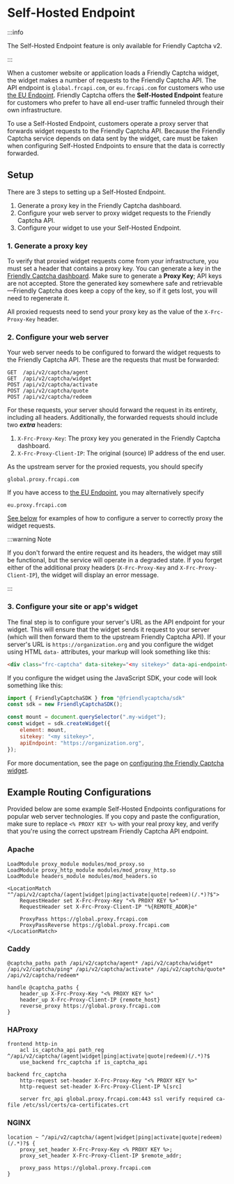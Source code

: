 # Self-Hosted Endpoint

:::info

The Self-Hosted Endpoint feature is only available for Friendly Captcha v2.

:::

When a customer website or application loads a Friendly Captcha widget, the widget makes a number of requests to the Friendly Captcha API. The API endpoint is `global.frcapi.com`, or `eu.frcapi.com` for customers who use [the EU Endpoint](./eu-endpoint). Friendly Captcha offers the **Self-Hosted Endpoint** feature for customers who prefer to have all end-user traffic funneled through their own infrastructure.

To use a Self-Hosted Endpoint, customers operate a proxy server that forwards widget requests to the Friendly Captcha API. Because the Friendly Captcha service depends on data sent by the widget, care must be taken when configuring Self-Hosted Endpoints to ensure that the data is correctly forwarded.

## Setup

There are 3 steps to setting up a Self-Hosted Endpoint.

1. Generate a proxy key in the Friendly Captcha dashboard.
2. Configure your web server to proxy widget requests to the Friendly Captcha API.
3. Configure your widget to use your Self-Hosted Endpoint.

### 1. Generate a proxy key

To verify that proxied widget requests come from your infrastructure, you must set a header that contains a proxy key. You can generate a key in the [Friendly Captcha dashboard](https://app.friendlycaptcha.eu/dashboard/accounts/-/keys). Make sure to generate a **Proxy Key**; API keys are not accepted. Store the generated key somewhere safe and retrievable&mdash;Friendly Captcha does keep a copy of the key, so if it gets lost, you will need to regenerate it.

All proxied requests need to send your proxy key as the value of the `X-Frc-Proxy-Key` header.

### 2. Configure your web server

Your web server needs to be configured to forward the widget requests to the Friendly Captcha API. These are the requests that must be forwarded:

```
GET  /api/v2/captcha/agent
GET  /api/v2/captcha/widget
POST /api/v2/captcha/activate
POST /api/v2/captcha/quote
POST /api/v2/captcha/redeem
```

For these requests, your server should forward the request in its entirety, including all headers. Additionally, the forwarded requests should include two ***extra*** headers:

1. `X-Frc-Proxy-Key`: The proxy key you generated in the Friendly Captcha dashboard.
2. `X-Frc-Proxy-Client-IP`: The original (source) IP address of the end user.

As the upstream server for the proxied requests, you should specify

```
global.proxy.frcapi.com
```

If you have access to [the EU Endpoint](./eu-endpoint.md), you may alternatively specify

```
eu.proxy.frcapi.com
```

[See below](#example-routing-configurations) for examples of how to configure a server to correctly proxy the widget requests.

:::warning Note

If you don't forward the entire request and its headers, the widget may still be functional, but the service will operate in a degraded state. If you forget either of the additional proxy headers (`X-Frc-Proxy-Key` and `X-Frc-Proxy-Client-IP`), the widget will display an error message. 

:::

### 3. Configure your site or app's widget

The final step is to configure your server's URL as the API endpoint for your widget. This will ensure that the widget sends it request to your server (which will then forward them to the upstream Friendly Captcha API). If your server's URL is `https://organization.org` and you configure the widget using HTML `data-` attributes, your markup will look something like this:

```html
<div class="frc-captcha" data-sitekey="<my sitekey>" data-api-endpoint="https://organization.org"></div>
```

If you configure the widget using the JavaScript SDK, your code will look something like this:

```js
import { FriendlyCaptchaSDK } from "@friendlycaptcha/sdk"
const sdk = new FriendlyCaptchaSDK();

const mount = document.querySelector(".my-widget");
const widget = sdk.createWidget({
    element: mount,
    sitekey: "<my sitekey>",
    apiEndpoint: "https://organization.org",
});
```

For more documentation, see the page on [configuring the Friendly Captcha widget](../sdk/configuration.md).

## Example Routing Configurations

Provided below are some example Self-Hosted Endpoints configurations for popular web server technologies. If you copy and paste the configuration, make sure to replace `<% PROXY KEY %>` with your real proxy key, and verify that you're using the correct upstream Friendly Captcha API endpoint.

### Apache

```
LoadModule proxy_module modules/mod_proxy.so
LoadModule proxy_http_module modules/mod_proxy_http.so
LoadModule headers_module modules/mod_headers.so

<LocationMatch "^/api/v2/captcha/(agent|widget|ping|activate|quote|redeem)(/.*)?$">
    RequestHeader set X-Frc-Proxy-Key "<% PROXY KEY %>"
    RequestHeader set X-Frc-Proxy-Client-IP "%{REMOTE_ADDR}e"
    
    ProxyPass https://global.proxy.frcapi.com
    ProxyPassReverse https://global.proxy.frcapi.com
</LocationMatch>
```

### Caddy

```
@captcha_paths path /api/v2/captcha/agent* /api/v2/captcha/widget* /api/v2/captcha/ping* /api/v2/captcha/activate* /api/v2/captcha/quote* /api/v2/captcha/redeem*

handle @captcha_paths {
    header_up X-Frc-Proxy-Key "<% PROXY KEY %>"
    header_up X-Frc-Proxy-Client-IP {remote_host}
    reverse_proxy https://global.proxy.frcapi.com
}
```

### HAProxy

```
frontend http-in
    acl is_captcha_api path_reg ^/api/v2/captcha/(agent|widget|ping|activate|quote|redeem)(/.*)?$
    use_backend frc_captcha if is_captcha_api

backend frc_captcha
    http-request set-header X-Frc-Proxy-Key "<% PROXY KEY %>"
    http-request set-header X-Frc-Proxy-Client-IP %[src]
    
    server frc_api global.proxy.frcapi.com:443 ssl verify required ca-file /etc/ssl/certs/ca-certificates.crt
```

### NGINX

```
location ~ ^/api/v2/captcha/(agent|widget|ping|activate|quote|redeem)(/.*)?$ {
    proxy_set_header X-Frc-Proxy-Key <% PROXY KEY %>;
    proxy_set_header X-Frc-Proxy-Client-IP $remote_addr;

    proxy_pass https://global.proxy.frcapi.com
}
```
